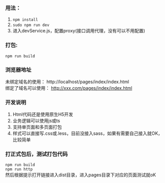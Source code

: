 ### 用法： 
1. ``` npm install ```
2. ``` sudo npm run dev ``` 
3. 进入devService.js，配置proxy(接口调用代理，没有可以不用配置)

### 打包:
``` npm run build ```

### 浏览器地址
未绑定域名的使用：
http://localhost/pages/index/index.html   
绑定了域名可以使用：
http://xxx.com/pages/index/index.html

### 开发说明
1. Html代码还是使用原生H5开发
2. 业务逻辑可以使用js或ts
3. 支持单页面和多页面打包
4. 样式可以直接写.css或.less，目前没接入sass，如果有需要自己接入就OK，比较简单

### 打正式包后，测试打包代码
``` npm run build ```  
``` npm run http ```   
然后根据提示打开链接进入dist目录，进入pages目录下对应的页面测试就oK